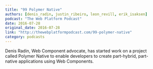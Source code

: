 ```yaml
---
title: "99 Polymer Native"
authors: [denis_radin, justin_ribeiro, leon_revill, erik_isaksen]
podcast: "The Web Platform Podcast"
date: 2016-07-28
original_date: 2016-07-28
link: "http://thewebplatformpodcast.com/99-polymer-native"
category: podcasts
---
```


Denis Radin, Web Component advocate, has started work on a project called Polymer Native to enable developers to create part-hybrid, part-native applications using Web Components.
